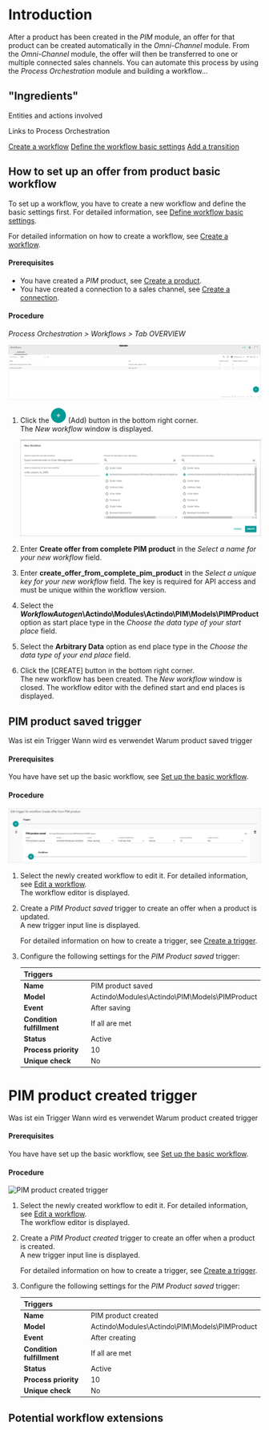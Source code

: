 # Introduction

After a product has been created in the *PIM* module, an offer for that product can be created automatically in the *Omni-Channel* module. From the *Omni-Channel* module, the offer will then be transferred to one or multiple connected sales channels. You can automate this process by using the *Process Orchestration* module and building a workflow...


## "Ingredients"

Entities and actions involved


Links to Process Orchestration

[Create a workflow](../ActindoWorkFlow/Operation/01_ManageWorkflows.md#create-a-workflow)
[Define the workflow basic settings](../ActindoWorkFlow/Operation/01_ManageWorkflows.md#define-the-workflow-basic-settings)
[Add a transition](../ActindoWorkFlow/Operation/01_ManageWorkflows.md#add-a-transition)


## How to set up an offer from product basic workflow



To set up a workflow, you have to create a new workflow and define the basic settings first. For detailed information, see [Define workflow basic settings](../ActindoWorkFlow/Operation/01_ManageWorkflows.md#define-the-workflow-basic-settings). 

For detailed information on how to create a workflow, see [Create a workflow](../ActindoWorkFlow/Operation/01_ManageWorkflows.md#create-a-workflow).

#### Prerequisites

- You have created a *PIM* product, see [Create a product](../PIM/Operation/01_ManageProducts.md#create-a-product).
- You have created a connection to a sales channel, see [Create a connection](../Channels/Integration/01_ManageConnections.md#create-a-connection).

#### Procedure

*Process Orchestration > Workflows > Tab OVERVIEW*

![Workflows](../Assets/Screenshots/ActindoWorkFlow/Workflows/Workflows.png "[Workflows]")

1. Click the ![Add](../Assets/Icons/Plus01.png "[Add]") (Add) button in the bottom right corner.   
    The *New workflow* window is displayed.

    ![New workflow](../Assets/Screenshots/ActindoWorkFlow/Workflows/NewWorkflow.png "[New workflow]")

2. Enter **Create offer from complete PIM product** in the *Select a name for your new workflow* field.

3.  Enter **create_offer_from_complete_pim_product** in the *Select a unique key for your new workflow* field. The key is required for API access and must be unique within the workflow version.

4.  Select the **___WorkflowAutogen___\Actindo\Modules\Actindo\PIM\Models\PIMProduct** option as start place type in the *Choose the data type of your start place* field.

5. Select the **Arbitrary Data** option as end place type in the *Choose the data type of your end place* field.

6. Click the [CREATE] button in the bottom right corner.   
    The new workflow has been created. The *New workflow* window is closed. The workflow editor with the defined start and end places is displayed.



## PIM product saved trigger

Was ist ein Trigger
Wann wird es verwendet
Warum product saved trigger

#### Prerequisites

You have have set up the basic workflow, see [Set up the basic workflow](#set-up-the-basic-workflow).

#### Procedure

![PIM product saved trigger](../Assets/Screenshots/OfferCookbook/PIMProductSavedTrigger.png "[PIM product saved trigger]")

1. Select the newly created workflow to edit it. For detailed information, see [Edit a workflow](../ActindoWorkFlow/Operation/01_ManageWorkflows.md#edit-a-workflow).   
    The workflow editor is displayed.

2. Create a *PIM Product saved* trigger to create an offer when a product is updated.  
    A new trigger input line is displayed.

    For detailed information on how to create a trigger, see [Create a trigger](../ActindoWorkFlow/Operation/03_ManageTriggers.md#create-a-trigger).

3. Configure the following settings for the *PIM Product saved* trigger:

    | Triggers ||
    |----|----|
    |**Name** | PIM product saved |
    |**Model** | Actindo\Modules\Actindo\PIM\Models\PIMProduct |
    |**Event** | After saving | 
    |**Condition fulfillment** | If all are met |   
    |**Status** | Active |
    |**Process priority** | 10 | 
    | **Unique check** | No |


# PIM product created trigger

Was ist ein Trigger
Wann wird es verwendet
Warum product created trigger

#### Prerequisites

You have have set up the basic workflow, see [Set up the basic workflow](#set-up-the-basic-workflow).

#### Procedure

![PIM product created trigger](../Assets/Screenshots/OfferCookbook/ "[PIM product created trigger]")

1. Select the newly created workflow to edit it. For detailed information, see [Edit a workflow](../ActindoWorkFlow/Operation/01_ManageWorkflows.md#edit-a-workflow).   
    The workflow editor is displayed.

2. Create a *PIM Product created* trigger to create an offer when a product is created.  
    A new trigger input line is displayed.

    For detailed information on how to create a trigger, see [Create a trigger](../ActindoWorkFlow/Operation/03_ManageTriggers.md#create-a-trigger).

3. Configure the following settings for the *PIM Product saved* trigger:

    | Triggers ||
    |----|----|
    |**Name** | PIM product created |
    |**Model** | Actindo\Modules\Actindo\PIM\Models\PIMProduct |
    |**Event** | After creating | 
    |**Condition fulfillment** | If all are met |   
    |**Status** | Active |
    |**Process priority** | 10 | 
    | **Unique check** | No |


## Potential workflow extensions

